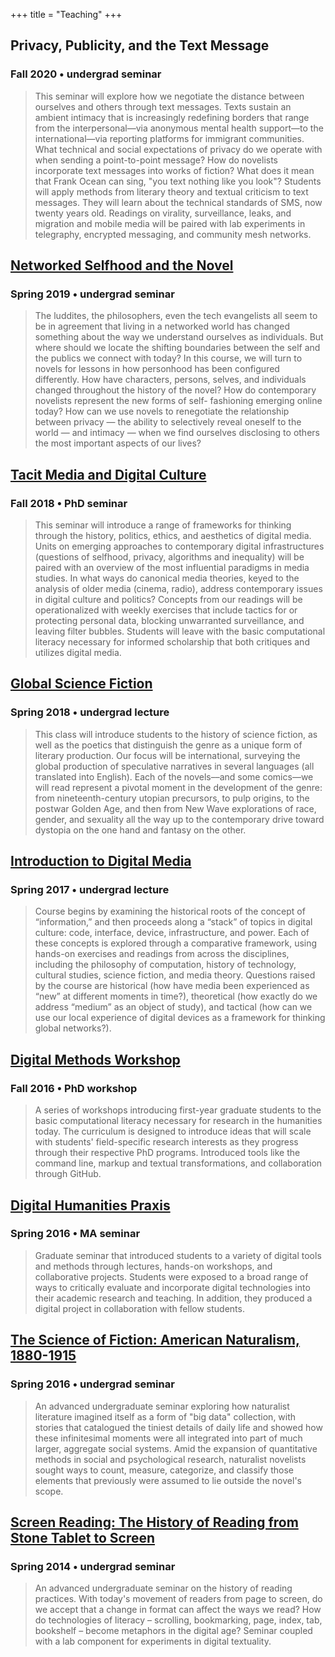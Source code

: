 +++
title = "Teaching"
+++

## Privacy, Publicity, and the Text Message

### Fall 2020 • undergrad seminar

> This seminar will explore how we negotiate the distance between ourselves and others through text messages. Texts sustain an ambient intimacy that is increasingly redefining borders that range from the interpersonal—via anonymous mental health support—to the international—via reporting platforms for immigrant communities. What technical and social expectations of privacy do we operate with when sending a point-to-point message? How do novelists incorporate text messages into works of fiction? What does it mean that Frank Ocean can sing, "you text nothing like you look"? Students will apply methods from literary theory and textual criticism to text messages. They will learn about the technical standards of SMS, now twenty years old. Readings on virality, surveillance, leaks, and migration and mobile media will be paired with lab experiments in telegraphy, encrypted messaging, and community mesh networks.

## [Networked Selfhood and the Novel](https://gwijthoff.github.io/selfhood/)

### Spring 2019 • undergrad seminar

> The luddites, the philosophers, even the tech evangelists all seem to be in agreement that living in a networked world has changed something about the way we understand ourselves as individuals. But where should we locate the shifting boundaries between the self and the publics we connect with today? In this course, we will turn to novels for lessons in how personhood has been configured differently. How have characters, persons, selves, and individuals changed throughout the history of the novel? How do contemporary novelists represent the new forms of self- fashioning emerging online today? How can we use novels to renegotiate the relationship between privacy — the ability to selectively reveal oneself to the world — and intimacy — when we find ourselves disclosing to others the most important aspects of our lives?

## [Tacit Media and Digital Culture](https://gwijthoff.github.io/tacitmedia/)

### Fall 2018 • PhD seminar

> This seminar will introduce a range of frameworks for thinking through the history, politics, ethics, and aesthetics of digital media. Units on emerging approaches to contemporary digital infrastructures (questions of selfhood, privacy, algorithms and inequality) will be paired with an overview of the most influential paradigms in media studies. In what ways do canonical media theories, keyed to the analysis of older media (cinema, radio), address contemporary issues in digital culture and politics? Concepts from our readings will be operationalized with weekly exercises that include tactics for or protecting personal data, blocking unwarranted surveillance, and leaving filter bubbles. Students will leave with the basic computational literacy necessary for informed scholarship that both critiques and utilizes digital media.

## [Global Science Fiction](https://gwijthoff.github.io/globalSF/)

### Spring 2018 • undergrad lecture

> This class will introduce students to the history of science fiction, as well as the poetics that distinguish the genre as a unique form of literary production. Our focus will be international, surveying the global production of speculative narratives in several languages (all translated into English). Each of the novels––and some comics––we will read represent a pivotal moment in the development of the genre:  from nineteenth-century utopian precursors, to pulp origins, to the postwar Golden Age, and then from New Wave explorations of race, gender, and sexuality all the way up to the contemporary drive toward dystopia on the one hand and fantasy on the other.

## [Introduction to Digital Media](https://gwijthoff.github.io/digitalmedia/)

### Spring 2017 • undergrad lecture

> Course begins by examining the historical roots of the concept of “information,” and then proceeds along a “stack” of topics in digital culture: code, interface, device, infrastructure, and power. Each of these concepts is explored through a comparative framework, using hands-on exercises and readings from across the disciplines, including the philosophy of computation, history of technology, cultural studies, science fiction, and media theory. Questions raised by the course are historical (how have media been experienced as “new” at different moments in time?), theoretical (how exactly do we address “medium” as an object of study), and tactical (how can we use our local experience of digital devices as a framework for thinking global networks?).

## [Digital Methods Workshop](https://gist.github.com/gwijthoff/b21eae48a5d2852a60020fd4179e9d2b)

### Fall 2016 • PhD workshop

> A series of workshops introducing first-year graduate students to the basic computational literacy necessary for research in the humanities today. The curriculum is designed to introduce ideas that will scale with students' field-specific research interests as they progress through their respective PhD programs. Introduced tools like the command line, markup and textual transformations, and collaboration through GitHub.

## [Digital Humanities Praxis](https://github.com/gwijthoff/Praxis/blob/master/praxis_syllabus.md)

### Spring 2016 • MA seminar

> Graduate seminar that introduced students to a variety of digital tools and methods through lectures, hands-on workshops, and collaborative projects.  Students were exposed to a broad range of ways to critically evaluate and incorporate digital technologies into their academic research and teaching.  In addition, they produced a digital project in collaboration with fellow students.

## [The Science of Fiction: American Naturalism, 1880-1915](https://gwijthoff.github.io/naturalism/)

### Spring 2016 • undergrad seminar

> An advanced undergraduate seminar exploring how naturalist literature imagined itself as a form of "big data" collection, with stories that catalogued the tiniest details of daily life and showed how these infinitesimal moments were all integrated into part of much larger, aggregate social systems.  Amid the expansion of quantitative methods in social and psychological research, naturalist novelists sought ways to count, measure, categorize, and classify those elements that previously were assumed to lie outside the novel's scope.

## [Screen Reading: The History of Reading from Stone Tablet to Screen](https://github.com/gwijthoff/Screenreading/blob/master/screenreading_syllabus.md)

### Spring 2014 • undergrad seminar

> An advanced undergraduate seminar on the history of reading practices.  With today's movement of readers from page to screen, do we accept that a change in format can affect the ways we read? How do technologies of literacy – scrolling, bookmarking, page, index, tab, bookshelf – become metaphors in the digital age? Seminar coupled with a lab component for experiments in digital textuality.
